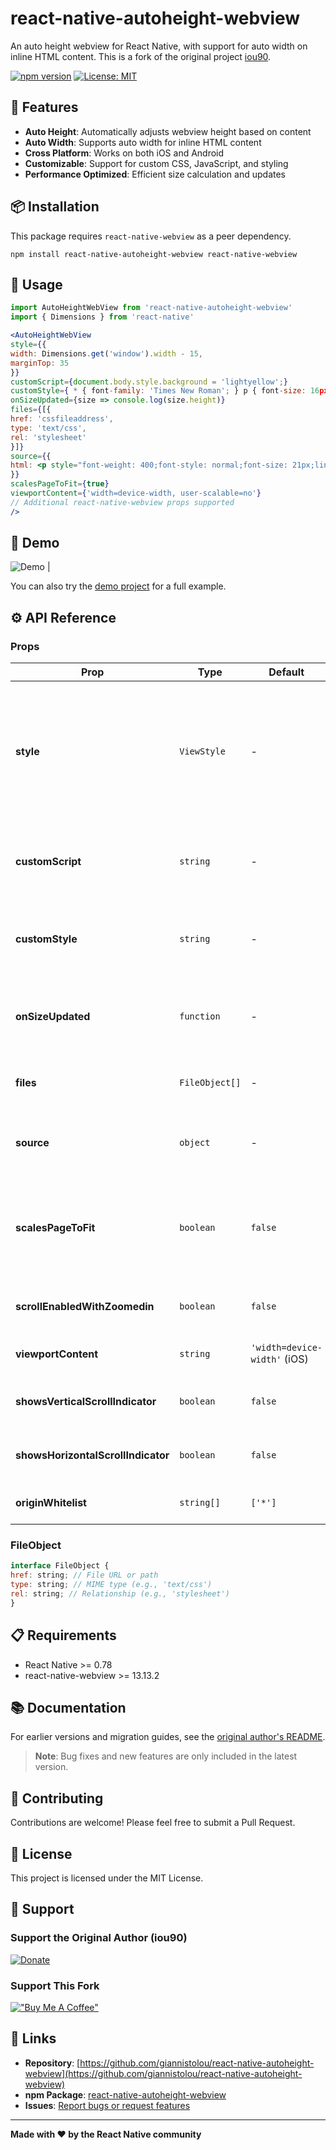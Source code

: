 # react-native-autoheight-webview

An auto height webview for React Native, with support for auto width on inline HTML content. This is a fork of the original project [iou90](https://github.com/iou90/react-native-autoheight-webview).

[![npm version](https://badge.fury.io/js/react-native-autoheight-webview.svg)](https://badge.fury.io/js/react-native-autoheight-webview)
[![License: MIT](https://img.shields.io/badge/License-MIT-yellow.svg)](https://opensource.org/licenses/MIT)

## 🚀 Features

- **Auto Height**: Automatically adjusts webview height based on content
- **Auto Width**: Supports auto width for inline HTML content  
- **Cross Platform**: Works on both iOS and Android
- **Customizable**: Support for custom CSS, JavaScript, and styling
- **Performance Optimized**: Efficient size calculation and updates

## 📦 Installation

This package requires `react-native-webview` as a peer dependency.

`npm install react-native-autoheight-webview react-native-webview`


## 📖 Usage

```jsx
import AutoHeightWebView from 'react-native-autoheight-webview'
import { Dimensions } from 'react-native'

<AutoHeightWebView
style={{
width: Dimensions.get('window').width - 15,
marginTop: 35
}}
customScript={document.body.style.background = 'lightyellow';}
customStyle={ * { font-family: 'Times New Roman'; } p { font-size: 16px; } }
onSizeUpdated={size => console.log(size.height)}
files={[{
href: 'cssfileaddress',
type: 'text/css',
rel: 'stylesheet'
}]}
source={{
html: <p style="font-weight: 400;font-style: normal;font-size: 21px;line-height: 1.58;letter-spacing: -.003em;"> Tags are great for describing the essence of your story in a single word or phrase, but stories are rarely about a single thing. <span style="background-color: transparent !important;background-image: linear-gradient(to bottom, rgba(146, 249, 190, 1), rgba(146, 249, 190, 1));"> If I pen a story about moving across the country to start a new job in a car with my husband, two cats, a dog, and a tarantula, I wouldn't only tag the piece with "moving". I'd also use the tags "pets", "marriage", "career change", and "travel tips". </span> </p>
}}
scalesPageToFit={true}
viewportContent={'width=device-width, user-scalable=no'}
// Additional react-native-webview props supported
/>
```


## 📱 Demo

![Demo](demo.gif) |

You can also try the [demo project](https://github.com/giannistolou/react-native-autoheight-webview-demo) for a full example.


## ⚙️ API Reference

### Props

| Prop | Type | Default | Description |
|------|------|---------|-------------|
| **style** | `ViewStyle` | - | Component styling. For iOS text selection issues, reduce width by 15+ and add marginTop 35+ |
| **customScript** | `string` | - | Custom JavaScript code to inject into the webview |
| **customStyle** | `string` | - | Custom CSS content added to the page's `<head>` |
| **onSizeUpdated** | `function` | - | Callback triggered when height or width changes |
| **files** | `FileObject[]` | - | Array of local or remote files to include |
| **source** | `object` | - | WebView source object (HTML, URI, etc.) |
| **scalesPageToFit** | `boolean` | `false` | Enable page scaling (differs from react-native-webview default) |
| **scrollEnabledWithZoomedin** | `boolean` | `false` | Allow scrolling on iOS when zoomed in |
| **viewportContent** | `string` | `'width=device-width'` (iOS) | Viewport meta tag content |
| **showsVerticalScrollIndicator** | `boolean` | `false` | Show vertical scroll indicator |
| **showsHorizontalScrollIndicator** | `boolean` | `false` | Show horizontal scroll indicator |
| **originWhitelist** | `string[]` | `['*']` | Allowed origins for navigation |

### FileObject


```js
interface FileObject {
href: string; // File URL or path
type: string; // MIME type (e.g., 'text/css')
rel: string; // Relationship (e.g., 'stylesheet')
}
```


## 📋 Requirements

- React Native >= 0.78
- react-native-webview >= 13.13.2

## 📚 Documentation

For earlier versions and migration guides, see the [original author's README](.original_author/README.md).

> **Note**: Bug fixes and new features are only included in the latest version.

## 🤝 Contributing

Contributions are welcome! Please feel free to submit a Pull Request.

## 📄 License

This project is licensed under the MIT License.

## 💝 Support

### Support the Original Author (iou90)

[![Donate](https://img.shields.io/badge/Donate-PayPal-green.svg)](https://www.paypal.me/iou90)

### Support This Fork

[!["Buy Me A Coffee"](https://www.buymeacoffee.com/assets/img/custom_images/orange_img.png)](https://buymeacoffee.com/giannistolou)

## 🔗 Links

- **Repository**: [https://github.com/giannistolou/react-native-autoheight-webview](https://github.com/giannistolou/react-native-autoheight-webview)
- **npm Package**: [react-native-autoheight-webview](https://www.npmjs.com/package/react-native-autoheight-webview)
- **Issues**: [Report bugs or request features](https://github.com/giannistolou/react-native-autoheight-webview/issues)

---

**Made with ❤️ by the React Native community**
